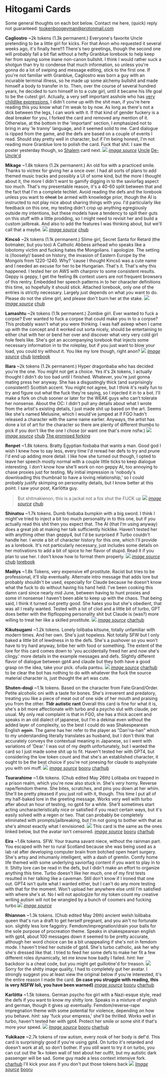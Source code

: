 # Hitogami Cards

Some general thoughts on each bot below. Contact me here, (quick) reply not guaranteed: tookenboogeyman@protonmail.com

**Cagliostro** ~2k tokens (1.3k permanent.) Everyone's favorite Uncle pretending to be a little girl for kicks.
For that Anon who requested it several weeks ago, it's finally here!!1
There's two greetings, though the second one will probably fall a bit flat without a hefty Granblue lorebook to help keep her from saying some inane non-canon bullshit. I think I would rather suck a shotgun than try to condense that much information, so unless you're gonna do a lot of swiping and message editing, stick to the first one. 
If you're not familiar with Granblue, Cagliostro was born a guy with an incurable terminal illness, so he made up some alchemy bullshit and made himself a body to transfer in to. Then, over the course of several hundred years, he decided to turn himself in to a cute girl, until it became his life goal to be the cutest girl. Actually, a very self important asshole who has [very childlike expressions.](https://files.catbox.moe/qsbt5x.png)
I didn't come up with the shit man, if you're here reading this you know what I'm weak to by now. As long as there's not a dick between the legs, I can work with it. If that kind of gender fuckery is a deal breaker for you, I forked the card and removed any mention of it. Otherwise, at the bottom in the 'important' section, I emphasized not to bring in any 'le tranny' language, and it seemed solid to me. 
Card dialogue is ripped from the game, and the defs are based on a couple of events I read. Should stay pretty well in character, but if I'm being honest, I'm not reading more Granblue lore to polish the card. Fuck that shit. I saw the poster yesterday though, so [Shalem](https://files.catbox.moe/b9yas3.png) card next.
![](https://files.catbox.moe/346mu9.png)
[*image source*](https://danbooru.donmai.us/posts/4334381) [Uncle](https://chub.ai/characters/hitogami/cagliostro-81664b38/main) [De-Uncle'd](https://chub.ai/characters/Anonymous/cagliostro-de-uncle-d-7c0535dd)

**Mikage** ~1.8k tokens (1.2k permanent.) An old fox with a practiced smile.
Thanks to victrex for giving her a once over. I had all sorts of plans to add themed music tracks and possibly a UI of some kind, but the more I thought about it, the more I didn't want to gamify digging in to the saviorfag aspect too much. That's my presentable reason, it's a 40-60 split between that and the fact that I'm a complete techlet. Avoid reading the defs and the lorebook unless you want to ~~cheat~~ be armed with knowledge prior, though the AI is instructed to not play nice about sharing things with you. I'd particularly like feedback on this one, my testing didn't crop up anything egregiously outside my intentions, but these models have a tendency to spill their guts on this stuff with a little prodding, so I might need to revisit her and build a custom jailbreak. And also to add the features I was thinking about, but we'll call that a maybe.
![](https://files.catbox.moe/mz8ej2.png)
[*image source*](https://beta.sankakucomplex.com/post/show/6199682) [chub](https://chub.ai/characters/hitogami/mikage-5212ea8a) 


**Kincső** ~2k tokens (1.1k permanent.) Slime girl, Secret Santa for Retard (the botmaker, but you too)
A Catholic Abbess airhead who speaks like a lobotomy victim and fucking hates the Mongolians.
I apologize.
The setting is //loosely// based on history, the invasion of Eastern Europe by the Mongols from 1220-1240. Why? 'cause I thought Kincső was a cute name and I needed an excuse for her to be Hungarian. That's it. That's why this happened.
I tested her on AWS with charprov to some consistent results. Geppy is geppy, I get the feeling 8k context users are not frequent browsers of this rentry. Embedded her speech patterns in to her character definitions this time, so hopefully it should stick. Attached lorebook, only one of the entries is strictly necessary. Largely just depends on what you want to do. Please do not the slime girl, and please don't burn her at the stake.
![](https://files.catbox.moe/a04oes.png)
[*image source*](https://beta.sankakucomplex.com/post/show/34877969) [chub](https://chub.ai/characters/hitogami/kincso-69572a3c/main)


**Lamashtu** ~2k tokens (1.1k permanent.) Zombie girl. Ever wanted to fuck a corpse? Ever wanted to fuck a corpse that could make you in to a corpse? This probably wasn't what you were thinking. 
I was half asleep when I came up with the concept and it worked out sorta nicely, should be entertaining to either chat with her or bend her over and discover what very very cold girl hole feels like. She's got an accompanying lorebook that injects some necessary information in to the roleplay, but if you just want to blow your load, you could try without it. 
You like my lore though, right anon? 
![](https://files.catbox.moe/nls7yk.png)
[*Image source*](https://beta.sankakucomplex.com/post/show/5938421) [chub](https://chub.ai/characters/hitogami/lamashtu-31b19c01/main) [lorebook](https://chub.ai/lorebooks/hitogami/lamashtu-lore-8e0465a7)

**Iliara** ~2k tokens (1.2k permanent.) Hyper dragonbaba who has decided you're the one. You might not get a choice.
Yes it's 2k tokens, I actually thought I didn't do too bad until I finished. Whatever, you're just gonna mating press her anyway. 
She has a disgustingly thick (and surprisingly consistent!) Scottish accent. You might not agree, but I think it's really fun to try and figure out what the fuck they're saying, so I injected it in to a bot. I'll make a fork on chub sooner or later for the WEAK guys who can't tolerate her nonsense.
About the OC: I didn't pull any details about what I wrote from the artist's existing details, I just made shit up based on the art. Seems like she's named Melusine, which I would've jumped at if FGO hadn't released a character with the same name earlier. Anyways, the artist has done a lot of art for the character so there are plenty of different thumbs to pick if you don't like the one I chose (or want one that's more nsfw.)
![](https://files.catbox.moe/pr9n2x.png)
[*image source*](https://beta.sankakucomplex.com/post/show/19613048) [chub](https://chub.ai/characters/hitogami/iliara-b2894a9c/main) 
[The promised forking](https://chub.ai/characters/hitogami/iliara-for-non-true-scotsmen-416d0762)


**Renpet** ~1.8k tokens. Bratty Egyptian foxbaba that wants a man. Good god I wish I knew how to say less, every time I'd reread her defs to try and prune I'd end up adding more detail. I like how she turned out though, I opted to leave her speech mostly normal with a couple little ticks to keep dialogue interesting. I don't know how she'll work on non geppy AI, too annoying to chase proxies just for testing. My initial impression is 'nobody's downloading this thumbnail to have a loving relationship,' so I could probably justify skimping on personality details, but I know better at this point. 
I saw your post, Karlötta guy.
>But shitmakienon, this is a jackal not a fox
shut the FUCK up
![](https://files.catbox.moe/gafcxt.png)
[*image source*](https://beta.sankakucomplex.com/post/show/34231914) [chub](https://chub.ai/characters/hitogami/renpet-f0a2b691/main)

 
**Shinatsu** ~1.7k tokens. Dumb foxbaba bumpkin with a big sword. I think I might've tried to inject a bit too much personality in to this one, but if you actually read this shit then you expect that. The AI (that I'm using anyway) does a great job at making her talk sufficiently hicklike. Haven't tested her with anything other than geppy4, but I'd be surprised if Turbo couldn't handle her. I wrote a bit of character history for this one, which I'll provide as a lorebook. It's not particularly necessary, just includes some details on her motivations to add a bit of spice to her flavor of stupid. Read it if you plan to use her. I don't know how to format them properly.
![](https://files.catbox.moe/eism7p.png)
[*image source*](https://beta.sankakucomplex.com/post/show/6863717) [chub](https://chub.ai/characters/hitogami/shinatsu-e7ae2bd2) [lorebook](https://chub.ai/lorebooks/hitogami/shinatsu-history-876e2a33)

**Maëlys** ~1.8k Tokens, very expensive elf prostitute. Racist but tries to be professional, it'll slip eventually. Alternate intro message that adds lore but probably shouldn't be used, especially for Claude because he doesn't know what the fuck to do without having his hand held.
I've been cooking this damn card since nearly mid June, between having to hunt proxies and some irl nonsense I haven't been able to keep up with the chaos. That being said, I think it turned out pretty good. She hates you but she's obedient, that was all I really wanted. Tested with a lot of clod and a little bit of turbo, GPT does better with the flipflopping personality shit but Claude is (was?) more willing to treat her like a skilled prostitute.
![](https://files.catbox.moe/eaaiui.png)
[*image source*](https://beta.sankakucomplex.com/post/show/13913684) [charhub](https://chub.ai/characters/hitogami/maelys-34ae080b)

**Kikutsugami** ~1.2k tokens. Lonely lolibaba kitsune, totally unfamiliar with modern times. And her own. She's just hopeless. 
Not totally SFW but I only baked a little bit of lewdness in to the defs. She's a pushover so you won't have to try hard anyway, bribe her with food or something. The extent of the lore for this card comes down to 'you accidentally freed her and now she's clingy.' more details in the example messages and defs. Slightly different flavor of dialogue between gpt4 and claude but they both have a good grasp on the idea, take your pick. ofuda pantsu.
![](https://files.catbox.moe/bgze0s.png)
[*image source*](https://hitomi.la/reader/2411866.html#393) [charhub](https://www.chub.ai/characters/hitogami/Kikutsugami/main)
to be clear the bot has nothing to do with whatever the fuck the source material character is, just thought the art was cute.

**Shuten-douji** ~1.1k tokens. Based on the character from Fate:Grand/Order. Petite alcoholic oni with a taste for bones. She's irreverent and predatory, treating you like a piece of meat out of one side of her mouth and praising you from the other.
**Tldr autistic rant**
Overall this card is fine for what it is, she's a bit more affectionate with turbo and a psycho slut with claude, per usual. My only real complaint is that in FGO, she has a thick accent and speaks in an old dialect of japanese, but I'm a dekinai even without the added layer of complexity, so the best I could do was Shakespearean English ~~again~~. The game has her refer to the player as "Dan'na-han" which to my understanding literally translates as husband, but I don't think that accurately conveys the contextual meaning in Japanese, so I went with variations of 'Dear.' 
I was out of my depth unfortunately, but I wanted the card so I just made some shit up to fit.
Haven't tested her with GPT4, but considering the low token count and that she's an established character, it ought to be the best choice if you're not jonesing for claude to asphyxiate you with oni muff.
![](https://files.catbox.moe/fi751i.png)
[*image source*](https://beta.sankakucomplex.com/post/show/9156519) [booru](https://booru.plus/+pygmalion2018) [charhub](https://www.chub.ai/characters/hitogami/Shuten-douji/)

**Tsurarahime** ~1.6k tokens. (Chub edited May 26th) Lolibaba oni trapped in a prison realm, which you're now also stuck in. She's *very* horny. Reverse rape/femdom theme. She bites, scratches, and pins you down at her whim. She'll be pretty pleased if you just roll with it, though. 
This time I put all of my half-baked lore in the greeting message. Works very well with turbo after about an hour of testing, no gpt4 for a while. She'll sometimes start acting uncharacteristically nice or satisfied if you react certain ways, but it's easily solved with a regen or two. That can probably be completely eliminated with prompts/jailbreaking, but I'm not going to bother with that as she's almost exactly what I envisioned.
![](https://files.catbox.moe/ln6foy.png)
This card is the same as the ones linked below, but the avatar isn't censored.
[*image source*](https://www.pixiv.net/en/artworks/99775438) [booru](https://booru.plus/+pygmalion1225) [charhub](https://www.characterhub.org/characters/hitogami/Tsurarahime)

**Eira** ~1.6k tokens. SFW. Your trauma savant niece, without the rainman part. You escaped with her to rural Scotland because she was being used as a lab rat after developing computer brain from botched open heart surgery. She's artsy and inhumanly intelligent, with a dash of gremlin. Comfy home life themed with some underlying saviorfag content if you want to play in to it. Shitty lore can be read in the defs, but I didn't make an effort to organize anything this time.
Turbo doesn't like her much, one of my first tests resulted in her talking like a caveman. Still don't know if I ironed that one out. GPT4 isn't quite what I wanted either, but I can't do any more testing with that for the moment. Won't upload her anywhere else until I'm satisfied with where she's at. No I will not apologize for my token count my creative writing autism will not be wrangled by a bunch of coomers and fucking turbo
![](https://files.catbox.moe/ky1tlw.png)
[*image source*](https://beta.sankakucomplex.com/post/show/23521138)

**Rhiannon** ~1.3k tokens. (Chub edited May 26th) ancient welsh lolibaba queen that's run a draft to get herself pregnant, and you ain't no fortunate son. slightly less lore faggotry. Femdom/impregnation/drain your balls for the sole purpose of procreation theme. Speaks in shakespearean english with gpt4, about 100 messages down it seemed to be pretty accurate, although her word choice can be a bit unappealing if she's not in femdom mode. I haven't tried her outside of gpt4. She's turbo catholic, ask her why she's dressed like that. I tried to feed her some defs to make her fit a few different roles dynamically, let me know how badly I failed. *hint:* her backdoor is a cheat code, but you might get guillotine'd for treason.
![](https://files.catbox.moe/e88pf9.png)
Sorry for the shitty image quality, I had to completely gut her avatar. I strongly suggest you at least view the original below if you're interested, it's the entire reason I made the card.
**(in case you struggle with reading, this is very NSFW loli, you have been warned)**
[*image source*](https://gelbooru.com/index.php?page=post&s=view&id=3144212) [booru](https://booru.plus/+pygmalion1151) [charhub](https://www.characterhub.org/characters/hitogami/Rhiannon)

**Karlötta** ~1.5k tokens. German psycho fox girl with a Nazi-esque style, read the defs if you want to know my shitty lore. Speaks in a mixture of english and german, though it gives up eventually. Femdom/reverse-rape impregnation theme with some potential for violence, depending on how you behave. *hint:* say 'fuck your empress,' she'll be thrilled. Works well in turbo, haven't tested her with gpt4. Protect her smile or some shit if that's more your speed.
![](https://files.catbox.moe/rli64i.png) 
[*Image source*](https://gelbooru.com/index.php?page=post&s=view&id=7064383) [booru](https://booru.plus/+pygmalion1120) [charhub](https://www.characterhub.org/characters/hitogami/Karlotta)

**Yukikaze** ~2.7k tokens of raw autism, every nook of her body is def'd. This card is surprisingly good if you're using gpt4. On turbo it's retarded and doesn't work at all, so don't bother. If you *still* want to try it on turbo, you can cut out the 1k+ token wall of text about her outfit, but my autistic dark passenger will be sad. 
Some guy made a less context intensive fork. [charhub](https://www.characterhub.org/characters/maliksusanto/yukikaze-mizuki)
I'll kick your ass if you don't put those tokens back 
![](https://files.catbox.moe/dr4rct.png) 
[*Image source*](https://gelbooru.com/index.php?page=post&s=view&id=4404657) [booru](https://booru.plus/+pygmalion1071)